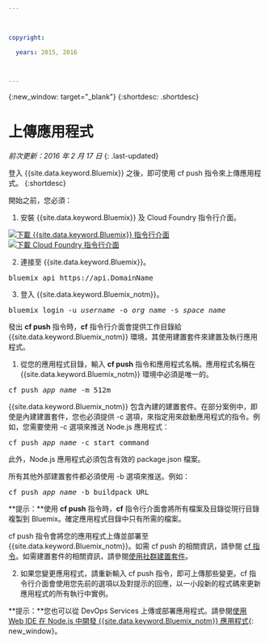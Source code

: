 ```yaml
---

 

copyright:

  years: 2015, 2016

 

---
```


{:new_window: target="_blank"}
{:shortdesc: .shortdesc}

# 上傳應用程式
*前次更新：2016 年 2 月 17 日*
{: .last-updated}

登入 {{site.data.keyword.Bluemix}} 之後，即可使用 cf push 指令來上傳應用程式。
{:shortdesc}

開始之前，您必須：
  1. 安裝 {{site.data.keyword.Bluemix}} 及 Cloud Foundry 指令行介面。

  <a class="xref" href="http://clis.ng.bluemix.net/ui/home.html" target="_blank" title="（在新分頁或視窗中開啟）"><img class="image" src="images/btn_bx_commandline.svg" alt="下載 {{site.data.keyword.Bluemix}} 指令行介面" /> </a>  <a class="xref" href="https://github.com/cloudfoundry/cli/releases" target="_blank" title="（在新分頁或視窗中開啟）"><img class="image" src="images/btn_cf_commandline.svg" alt="下載 Cloud Foundry 指令行介面" /> </a>

 

  2. 連接至 {{site.data.keyword.Bluemix}}。

  <pre class="pre">bluemix api https://api.<span class="keyword" data-hd-keyref="DomainName">DomainName</span></pre>
  
  3. 登入 {{site.data.keyword.Bluemix_notm}}。

  <pre class="pre">bluemix login -u <var class="keyword varname" data-hd-keyref="user_ID">username</var> -o <var class="keyword varname" data-hd-keyref="org_name">org_name</var> -s <var class="keyword varname" data-hd-keyref="space_name">space_name</var></pre>

發出 **cf push** 指令時，**cf** 指令行介面會提供工作目錄給
{{site.data.keyword.Bluemix_notm}} 環境，其使用建置套件來建置及執行應用程式。

  1. 從您的應用程式目錄，輸入 **cf push** 指令和應用程式名稱。應用程式名稱在 {{site.data.keyword.Bluemix_notm}} 環境中必須是唯一的。
  
  <pre class="pre">cf push <var class="keyword varname" data-hd-keyref="app_name">app_name</var> -m 512m</pre>
  
  {{site.data.keyword.Bluemix_notm}} 包含內建的建置套件。在部分案例中，即使是內建建置套件，您也必須提供 -c 選項，來指定用來啟動應用程式的指令。例如，您需要使用 -c 選項來推送 Node.js 應用程式：
  
  <pre class="pre">cf push <var class="keyword varname" data-hd-keyref="app_name">app_name</var> -c start_command</pre>
  
  此外，Node.js 應用程式必須包含有效的 package.json 檔案。

  所有其他外部建置套件都必須使用 -b 選項來推送。例如：

  <pre class="pre">cf push <var class="keyword varname" data-hd-keyref="app_name">app_name</var> -b buildpack_URL</pre>
  
  **提示：**使用 **cf push** 指令時，**cf** 指令行介面會將所有檔案及目錄從現行目錄複製到 Bluemix。確定應用程式目錄中只有所需的檔案。

  cf push 指令會將您的應用程式上傳並部署至 {{site.data.keyword.Bluemix_notm}}。如需 cf push 的相關資訊，請參閱 [cf 指令](../cli/reference/cfcommands/index.html)。如需建置套件的相關資訊，請參閱[使用社群建置套件](../cfapps/byob.html)。

  2. 如果您變更應用程式，請重新輸入 cf push 指令，即可上傳那些變更。cf 指令行介面會使用您先前的選項以及對提示的回應，以一小段新的程式碼來更新應用程式的所有執行中實例。

**提示：**您也可以從 DevOps Services 上傳或部署應用程式。請參閱[使用 Web IDE 在 Node.js 中開發 {{site.data.keyword.Bluemix_notm}} 應用程式](https://hub.jazz.net/tutorials/devopsweb/){: new_window}。
